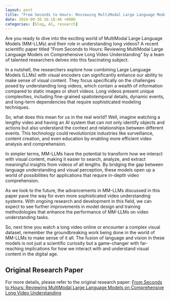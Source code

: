 ```yaml
---
layout: post
title: "From Seconds to Hours: Reviewing MultiModal Large Language Models on Comprehensive Long Video Understanding"
date: 2024-09-30 16:18:46 +0000
categories: [blog, AI, research]
---
```

Are you ready to dive into the exciting world of MultiModal Large Language Models (MM-LLMs) and their role in understanding long videos? A recent scientific paper titled "From Seconds to Hours: Reviewing MultiModal Large Language Models on Comprehensive Long Video Understanding" by a team of talented researchers delves into this fascinating subject.

In a nutshell, the researchers explore how combining Large Language Models (LLMs) with visual encoders can significantly enhance our ability to make sense of visual content. They focus specifically on the challenges posed by understanding long videos, which contain a wealth of information compared to static images or short videos. Long videos present unique complexities, including fine-grained spatiotemporal details, dynamic events, and long-term dependencies that require sophisticated modeling techniques.

So, what does this mean for us in the real world? Well, imagine watching a lengthy video and having an AI system that can not only identify objects and actions but also understand the context and relationships between different events. This technology could revolutionize industries like surveillance, content creation, and even education by enabling more efficient video analysis and comprehension.

In simpler terms, MM-LLMs have the potential to transform how we interact with visual content, making it easier to search, analyze, and extract meaningful insights from videos of all lengths. By bridging the gap between language understanding and visual perception, these models open up a world of possibilities for applications that require in-depth video comprehension.

As we look to the future, the advancements in MM-LLMs discussed in this paper pave the way for even more sophisticated video understanding systems. With ongoing research and development in this field, we can expect to see further improvements in model design and training methodologies that enhance the performance of MM-LLMs on video understanding tasks.

So, next time you watch a long video online or encounter a complex visual dataset, remember the groundbreaking work being done in the world of MM-LLMs to make sense of it all. The fusion of language and vision in these models is not just a scientific curiosity but a game-changer with far-reaching implications for how we interact with and understand visual content in the digital age.

## Original Research Paper
For more details, please refer to the original research paper:
[From Seconds to Hours: Reviewing MultiModal Large Language Models on Comprehensive Long Video Understanding](http://arxiv.org/abs/2409.18938v1)
